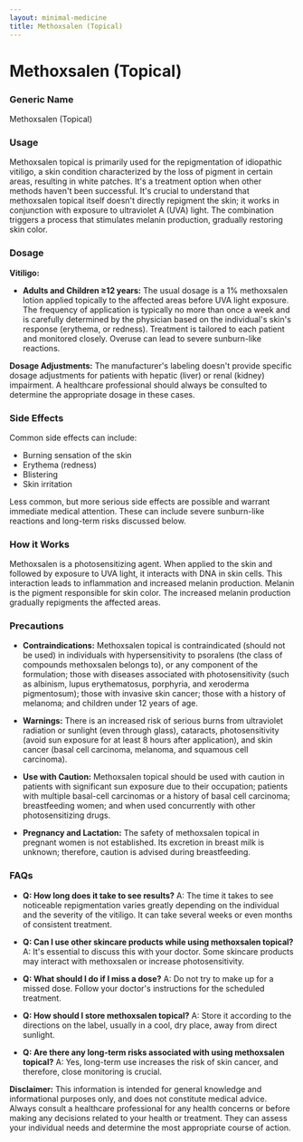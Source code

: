 ```yaml
---
layout: minimal-medicine
title: Methoxsalen (Topical)
---
```


# Methoxsalen (Topical)
### Generic Name
Methoxsalen (Topical)

### Usage
Methoxsalen topical is primarily used for the repigmentation of idiopathic vitiligo, a skin condition characterized by the loss of pigment in certain areas, resulting in white patches.  It's a treatment option when other methods haven't been successful.  It's crucial to understand that methoxsalen topical itself doesn't directly repigment the skin; it works in conjunction with exposure to ultraviolet A (UVA) light.  The combination triggers a process that stimulates melanin production, gradually restoring skin color.


### Dosage
**Vitiligo:**

* **Adults and Children ≥12 years:**  The usual dosage is a 1% methoxsalen lotion applied topically to the affected areas before UVA light exposure.  The frequency of application is typically no more than once a week and is carefully determined by the physician based on the individual's skin's response (erythema, or redness). Treatment is tailored to each patient and monitored closely.  Overuse can lead to severe sunburn-like reactions.

**Dosage Adjustments:** The manufacturer's labeling doesn't provide specific dosage adjustments for patients with hepatic (liver) or renal (kidney) impairment.  A healthcare professional should always be consulted to determine the appropriate dosage in these cases.


### Side Effects
Common side effects can include:

* Burning sensation of the skin
* Erythema (redness)
* Blistering
* Skin irritation

Less common, but more serious side effects are possible and warrant immediate medical attention.  These can include severe sunburn-like reactions and long-term risks discussed below.


### How it Works
Methoxsalen is a photosensitizing agent.  When applied to the skin and followed by exposure to UVA light, it interacts with DNA in skin cells. This interaction leads to inflammation and increased melanin production.  Melanin is the pigment responsible for skin color.  The increased melanin production gradually repigments the affected areas.


### Precautions
* **Contraindications:** Methoxsalen topical is contraindicated (should not be used) in individuals with hypersensitivity to psoralens (the class of compounds methoxsalen belongs to), or any component of the formulation; those with diseases associated with photosensitivity (such as albinism, lupus erythematosus, porphyria, and xeroderma pigmentosum); those with invasive skin cancer; those with a history of melanoma; and children under 12 years of age.

* **Warnings:** There is an increased risk of serious burns from ultraviolet radiation or sunlight (even through glass), cataracts, photosensitivity (avoid sun exposure for at least 8 hours after application), and skin cancer (basal cell carcinoma, melanoma, and squamous cell carcinoma).

* **Use with Caution:**  Methoxsalen topical should be used with caution in patients with significant sun exposure due to their occupation;  patients with multiple basal-cell carcinomas or a history of basal cell carcinoma; breastfeeding women; and when used concurrently with other photosensitizing drugs.

* **Pregnancy and Lactation:** The safety of methoxsalen topical in pregnant women is not established. Its excretion in breast milk is unknown; therefore, caution is advised during breastfeeding.


### FAQs

* **Q: How long does it take to see results?** A:  The time it takes to see noticeable repigmentation varies greatly depending on the individual and the severity of the vitiligo. It can take several weeks or even months of consistent treatment.

* **Q:  Can I use other skincare products while using methoxsalen topical?** A:  It's essential to discuss this with your doctor. Some skincare products may interact with methoxsalen or increase photosensitivity.

* **Q: What should I do if I miss a dose?** A:  Do not try to make up for a missed dose. Follow your doctor's instructions for the scheduled treatment.

* **Q: How should I store methoxsalen topical?** A: Store it according to the directions on the label, usually in a cool, dry place, away from direct sunlight.

* **Q: Are there any long-term risks associated with using methoxsalen topical?** A: Yes, long-term use increases the risk of skin cancer, and therefore, close monitoring is crucial.


**Disclaimer:** This information is intended for general knowledge and informational purposes only, and does not constitute medical advice. Always consult a healthcare professional for any health concerns or before making any decisions related to your health or treatment.  They can assess your individual needs and determine the most appropriate course of action.
